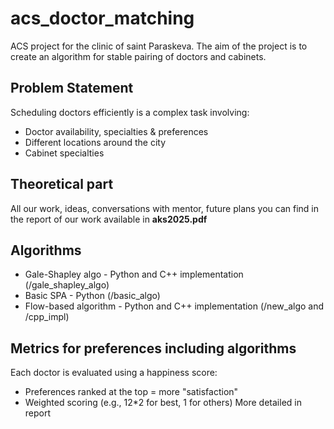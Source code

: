 # acs_doctor_matching
ACS project for the clinic of saint Paraskeva. The aim of the project is to create an algorithm for stable pairing of doctors and cabinets.

## Problem Statement

Scheduling doctors efficiently is a complex task involving:
- Doctor availability, specialties & preferences
- Different locations around the city
- Cabinet specialties

## Theoretical part
All our work, ideas, conversations with mentor, future plans you can find in the report of our work available in **aks2025.pdf**

## Algorithms

- Gale-Shapley algo - Python and C++ implementation (/gale_shapley_algo)
- Basic SPA - Python (/basic_algo)
- Flow-based algorithm - Python and C++ implementation (/new_algo and /cpp_impl)

## Metrics for preferences including algorithms

Each doctor is evaluated using a happiness score:  
- Preferences ranked at the top = more "satisfaction"
- Weighted scoring (e.g., 12*2 for best, 1 for others)
  More detailed in report 
